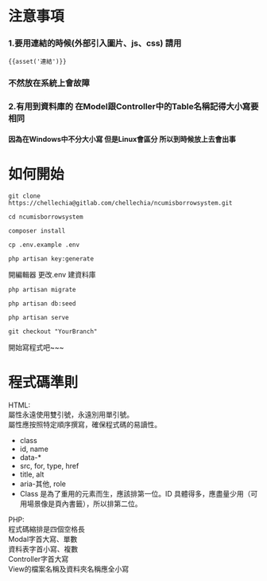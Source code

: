 # 注意事項

### 1.要用連結的時候(外部引入圖片、js、css) 請用

` {{asset('連結')}} `

### 不然放在系統上會故障

### 2.有用到資料庫的 在Model跟Controller中的Table名稱記得大小寫要相同

#### 因為在Windows中不分大小寫 但是Linux會區分 所以到時候放上去會出事


# 如何開始

`git clone https://chellechia@gitlab.com/chellechia/ncumisborrowsystem.git`

`cd ncumisborrowsystem`

`composer install`

`cp .env.example .env`

`php artisan key:generate`

開編輯器 更改.env 建資料庫

`php artisan migrate`    

`php artisan db:seed`  

`php artisan serve`   

`git checkout "YourBranch"`

開始寫程式吧~~~

# 程式碼準則
HTML:  
屬性永遠使用雙引號，永遠別用單引號。  
屬性應按照特定順序撰寫，確保程式碼的易讀性。
- class
- id, name
- data-*
- src, for, type, href
- title, alt
- aria-其他, role
- Class 是為了重用的元素而生，應該排第一位。ID 具體得多，應盡量少用（可用場景像是頁內書籤），所以排第二位。  

PHP:  
程式碼縮排是四個空格長  
Modal字首大寫、單數  
資料表字首小寫、複數  
Controller字首大寫  
View的檔案名稱及資料夾名稱應全小寫  
